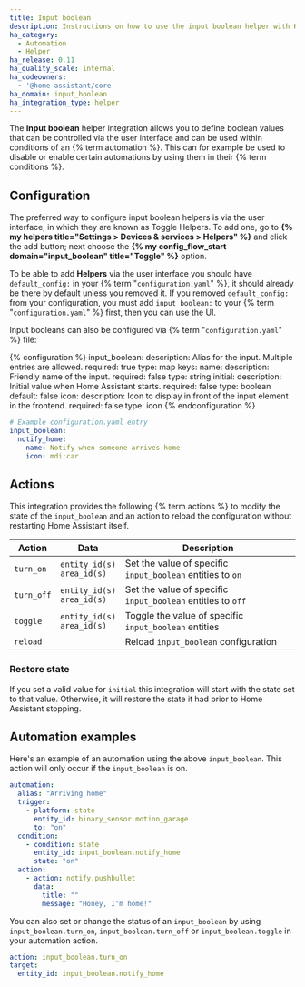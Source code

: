 ```yaml
---
title: Input boolean
description: Instructions on how to use the input boolean helper with Home Assistant.
ha_category:
  - Automation
  - Helper
ha_release: 0.11
ha_quality_scale: internal
ha_codeowners:
  - '@home-assistant/core'
ha_domain: input_boolean
ha_integration_type: helper
---
```


The **Input boolean** helper integration allows you to define boolean values that
can be controlled via the user interface and can be used within conditions of
an {% term automation %}. This can for example be used to disable or enable certain
automations by using them in their {% term conditions %}.

## Configuration

The preferred way to configure input boolean helpers is via the user interface,
in which they are known as Toggle Helpers. To add one, go to
**{% my helpers title="Settings > Devices & services > Helpers" %}** and click the add button;
next choose the **{% my config_flow_start domain="input_boolean" title="Toggle" %}** option.

To be able to add **Helpers** via the user interface you should have
`default_config:` in your {% term "`configuration.yaml`" %}, it should already be there by
default unless you removed it. If you removed `default_config:` from your
configuration, you must add `input_boolean:` to your {% term "`configuration.yaml`" %} first,
then you can use the UI.

Input booleans can also be configured via {% term "`configuration.yaml`" %} file:

{% configuration %}
  input_boolean:
    description: Alias for the input. Multiple entries are allowed.
    required: true
    type: map
    keys:
      name:
        description: Friendly name of the input.
        required: false
        type: string
      initial:
        description: Initial value when Home Assistant starts.
        required: false
        type: boolean
        default: false
      icon:
        description: Icon to display in front of the input element in the frontend.
        required: false
        type: icon
{% endconfiguration %}

```yaml
# Example configuration.yaml entry
input_boolean:
  notify_home:
    name: Notify when someone arrives home
    icon: mdi:car
```

## Actions

This integration provides the following {% term actions %} to modify the state of the
`input_boolean` and an action to reload the configuration without restarting
Home Assistant itself.

| Action     | Data                           | Description                                                 |
| ---------- | ------------------------------ | ----------------------------------------------------------- |
| `turn_on`  | `entity_id(s)`<br>`area_id(s)` | Set the value of specific `input_boolean` entities to `on`  |
| `turn_off` | `entity_id(s)`<br>`area_id(s)` | Set the value of specific `input_boolean` entities to `off` |
| `toggle`   | `entity_id(s)`<br>`area_id(s)` | Toggle the value of specific `input_boolean` entities       |
| `reload`   |                                | Reload `input_boolean` configuration                        |

### Restore state

If you set a valid value for `initial` this integration will start with the state
set to that value. Otherwise, it will restore the state it had prior to
Home Assistant stopping.

## Automation examples

Here's an example of an automation using the above `input_boolean`. This action
will only occur if the `input_boolean` is on.

```yaml
automation:
  alias: "Arriving home"
  trigger:
    - platform: state
      entity_id: binary_sensor.motion_garage
      to: "on"
  condition:
    - condition: state
      entity_id: input_boolean.notify_home
      state: "on"
  action:
    - action: notify.pushbullet
      data:
        title: ""
        message: "Honey, I'm home!"
```

You can also set or change the status of an `input_boolean` by using
`input_boolean.turn_on`, `input_boolean.turn_off` or `input_boolean.toggle` in
your automation action.

```yaml
action: input_boolean.turn_on
target:
  entity_id: input_boolean.notify_home
```
